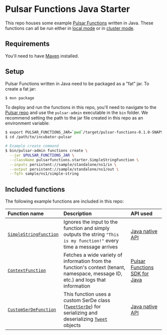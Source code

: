 # Pulsar Functions Java Starter

This repo houses some example [Pulsar Functions](http://pulsar.incubator.apache.org/docs/latest/functions/overview/) written in Java. These functions can all be run either in [local mode](http://pulsar.incubator.apache.org/docs/latest/functions/overview#local-run) or in [cluster mode](http://pulsar.incubator.apache.org/docs/latest/functions/overview#cluster-mode).

## Requirements

You'll need to have [Maven](https://maven.apache.org) installed.

## Setup

Pulsar Functions written in Java need to be packaged as a "fat" jar. To create a fat jar:

```bash
$ mvn package
```

To deploy and run the functions in this repo, you'll need to navigate to the [Pulsar repo](https://github.com/apache/incubator-pulsar) and use the `pulsar-admin` executable in the `bin` folder. We recommend setting the path to the jar file created in this repo as an environment variable:

```bash
$ export PULSAR_FUNCTIONS_JAR=`pwd`/target/pulsar-functions-0.1.0-SNAPSHOT-jar-with-dependencies.jar
$ cd /path/to/incubator-pulsar

# Example create command
$ bin/pulsar-admin functions create \
  --jar $PULSAR_FUNCTIONS_JAR \
  --className pulsarfunctions.starter.SimpleStringFunction \
  --inputs persistent://sample/standalone/ns1/in \
  --output persistent://sample/standalone/ns1/out \
  --fqfn sample/ns1/simple-string
```

## Included functions

The following example functions are included in this repo:

Function name | Description | API used
:-------------|:------------|:--------
[`SimpleStringFunction`](src/main/java/pulsarfunctions/starter/SimpleStringFunction.java) | Ignores the input to the function and simply outputs the string `"This is my function!"` every time a message arrives | [Java native API](http://pulsar.incubator.apache.org/docs/latest/functions/api#java-native)
[`ContextFunction`](src/main/java/pulsarfunctions/starter/ContextFunction.java) | Fetches a wide variety of information from the function's context (tenant, namespace, message ID, etc.) and logs that information | [Pulsar Functions SDK for Java](http://pulsar.incubator.apache.org/docs/latest/functions/api#java-sdk)
[`CustomSerDeFunction`](src/main/java/pulsarfunctions/starter/CustomSerDeFunction.java) | This function uses a custom SerDe class ([`TweetSerDe`](src/main/java/pulsarfunctions/starter/serde/TweetSerDe.java)) for serializing and deserializing [`Tweet`](src/main/java/pulsarfunctions/starter/serde/Tweet.java) objects | [Java native API](http://pulsar.incubator.apache.org/docs/latest/functions/api#java-native)